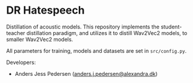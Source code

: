 # DR Hatespeech

Distillation of acoustic models. This repository implements the student-teacher distillation paradigm, and utilizes it to distill Wav2Vec2 models, to smaller Wav2Vec2 models.

All parameters for training, models and datasets are set in `src/config.py`.

Developers:

- Anders Jess Pedersen (anders.j.pedersen@alexandra.dk)

